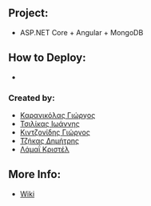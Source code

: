 ## Project:
* ASP.NET Core + Angular + MongoDB

## How to Deploy:
* 

### Created by:
* [Καρανικόλας Γιώργος](https://github.com/SeijinD)
* [Τσιλίκας Ιωάννης](https://github.com/Ioatsi)
* [Κιντζονίδης Γιώργος](https://github.com/kintzo)
* [Τζήκας Δημήτρης](https://github.com/DimitrisTzikas)
* [Λάμαΐ Κριστέλ](https://github.com/klamaj)
## More Info:
* [Wiki](https://github.com/ADOPSE-Team/M-TV-Info/wiki)

